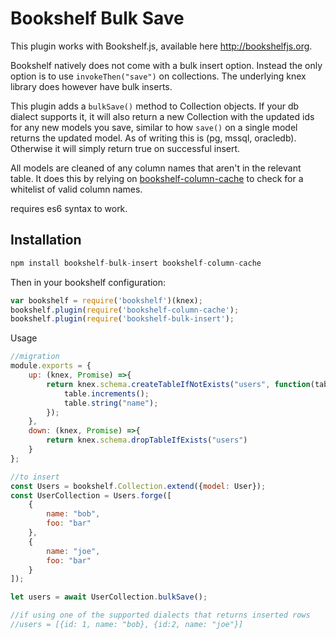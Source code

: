 # Bookshelf Bulk Save
This plugin works with Bookshelf.js, available here http://bookshelfjs.org.

Bookshelf natively does not come with a bulk insert option. Instead the only option is to use `invokeThen("save")` on collections. The underlying knex library does however have bulk inserts.

This plugin adds a `bulkSave()` method to Collection objects. If your db dialect supports it, it will also return a new Collection with the updated ids for any new models you save, similar to how `save()` on a single model returns the updated model. As of writing this is (pg, mssql, oracledb). Otherwise it will simply return true on successful insert.

All models are cleaned of any column names that aren't in the relevant table. It does this by relying on [bookshelf-column-cache](https://github.com/1mike12/bookshelf-column-cache) to check for a whitelist of valid column names.

requires es6 syntax to work.

## Installation
``` javascript
npm install bookshelf-bulk-insert bookshelf-column-cache
```
Then in your bookshelf configuration:
``` javascript
var bookshelf = require('bookshelf')(knex);
bookshelf.plugin(require('bookshelf-column-cache');
bookshelf.plugin(require('bookshelf-bulk-insert');
```

Usage
``` javascript
//migration
module.exports = {
    up: (knex, Promise) =>{
        return knex.schema.createTableIfNotExists("users", function(table){
            table.increments();
            table.string("name");
        });
    },
    down: (knex, Promise) =>{
        return knex.schema.dropTableIfExists("users")
    }
};

//to insert
const Users = bookshelf.Collection.extend({model: User});
const UserCollection = Users.forge([
    {
        name: "bob",
        foo: "bar"
    },
    {
        name: "joe",
        foo: "bar"
    }
]);

let users = await UserCollection.bulkSave();

//if using one of the supported dialects that returns inserted rows
//users = [{id: 1, name: "bob}, {id:2, name: "joe"}]


```
